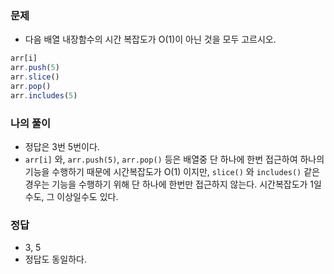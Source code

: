 ### 문제
- 다음 배열 내장함수의 시간 복잡도가 O(1)이 아닌 것을 모두 고르시오.

```jsx
arr[i]
arr.push(5)
arr.slice()
arr.pop()
arr.includes(5)
```

### 나의 풀이
- 정답은 3번 5번이다.
- `arr[i]` 와, `arr.push(5)`, `arr.pop()` 등은 배열중 단 하나에 한번 접근하여 하나의 기능을 수행하기 때문에 시간복잡도가 O(1) 이지만, `slice()` 와 `includes()` 같은경우는 기능을 수행하기 위해 단 하나에 한번만 접근하지 않는다. 시간복잡도가 1일수도, 그 이상일수도 있다.

### 정답
- 3, 5
- 정답도 동일하다.